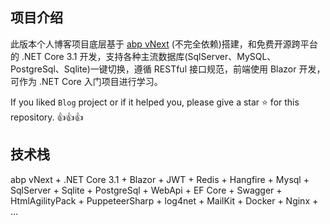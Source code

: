 ## 项目介绍

此版本个人博客项目底层基于 [abp vNext](http://abp.io/) (不完全依赖)搭建，和免费开源跨平台的 .NET Core 3.1 开发，支持各种主流数据库(SqlServer、MySQL、PostgreSql、Sqlite)一键切换，遵循 RESTful 接口规范，前端使用 Blazor 开发，可作为 .NET Core 入门项目进行学习。

If you liked `Blog` project or if it helped you, please give a star ⭐️ for this repository. 👍👍👍

## 技术栈

abp vNext + .NET Core 3.1 + Blazor + JWT + Redis + Hangfire + Mysql + SqlServer + Sqlite + PostgreSql + WebApi + EF Core + Swagger + HtmlAgilityPack + PuppeteerSharp + log4net + MailKit + Docker + Nginx + ...

